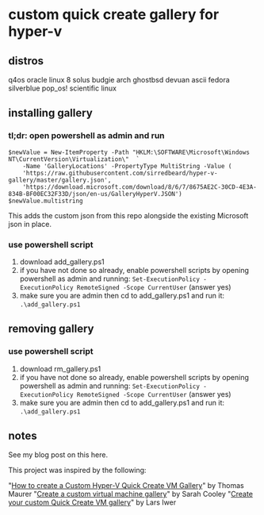 # custom quick create gallery for hyper-v

## distros

q4os
oracle linux 8
solus budgie
arch
ghostbsd
devuan ascii
fedora silverblue
pop_os!
scientific linux

## installing gallery

### tl;dr: open powershell as admin and run

```
$newValue = New-ItemProperty -Path "HKLM:\SOFTWARE\Microsoft\Windows NT\CurrentVersion\Virtualization\"  `
    -Name 'GalleryLocations' -PropertyType MultiString -Value (
    'https://raw.githubusercontent.com/sirredbeard/hyper-v-gallery/master/gallery.json',
    'https://download.microsoft.com/download/8/6/7/8675AE2C-30CD-4E3A-834B-BF00EC32F33D/json/en-us/GalleryHyperV.JSON')
$newValue.multistring
```

This adds the custom json from this repo alongside the existing Microsoft json in place.

### use powershell script

1. download add_gallery.ps1
1. if you have not done so already, enable powershell scripts by opening powershell as admin and running: `Set-ExecutionPolicy -ExecutionPolicy RemoteSigned -Scope CurrentUser` (answer yes)
1. make sure you are admin then cd to add_gallery.ps1 and run it: `.\add_gallery.ps1`

## removing gallery

### use powershell script

1. download rm_gallery.ps1
1. if you have not done so already, enable powershell scripts by opening powershell as admin and running: `Set-ExecutionPolicy -ExecutionPolicy RemoteSigned -Scope CurrentUser` (answer yes)
1. make sure you are admin then cd to add_gallery.ps1 and run it: `.\add_gallery.ps1`

## notes

See my blog post on this here.

This project was inspired by the following:

"[How to create a Custom Hyper-V Quick Create VM Gallery](https://techcommunity.microsoft.com/t5/ITOps-Talk-Blog/How-to-create-a-Custom-Hyper-V-Quick-Create-VM-Gallery/ba-p/781346)" by Thomas Maurer
"[Create a custom virtual machine gallery](https://docs.microsoft.com/en-us/virtualization/hyper-v-on-windows/user-guide/custom-gallery?WT.mc_id=itopstalk-blog-thmaure)" by Sarah Cooley
"[Create your custom Quick Create VM gallery](https://techcommunity.microsoft.com/t5/Virtualization/Create-your-custom-Quick-Create-VM-gallery/ba-p/382388)" by Lars Iwer